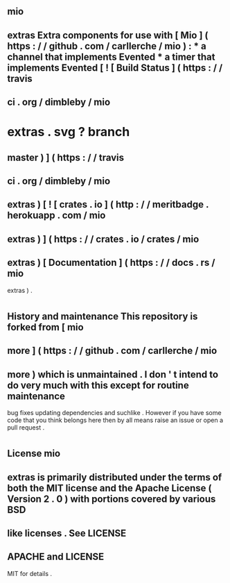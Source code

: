 #
mio
-
extras
Extra
components
for
use
with
[
Mio
]
(
https
:
/
/
github
.
com
/
carllerche
/
mio
)
:
*
a
channel
that
implements
Evented
*
a
timer
that
implements
Evented
[
!
[
Build
Status
]
(
https
:
/
/
travis
-
ci
.
org
/
dimbleby
/
mio
-
extras
.
svg
?
branch
=
master
)
]
(
https
:
/
/
travis
-
ci
.
org
/
dimbleby
/
mio
-
extras
)
[
!
[
crates
.
io
]
(
http
:
/
/
meritbadge
.
herokuapp
.
com
/
mio
-
extras
)
]
(
https
:
/
/
crates
.
io
/
crates
/
mio
-
extras
)
[
Documentation
]
(
https
:
/
/
docs
.
rs
/
mio
-
extras
)
.
#
#
History
and
maintenance
This
repository
is
forked
from
[
mio
-
more
]
(
https
:
/
/
github
.
com
/
carllerche
/
mio
-
more
)
which
is
unmaintained
.
I
don
'
t
intend
to
do
very
much
with
this
except
for
routine
maintenance
-
bug
fixes
updating
dependencies
and
suchlike
.
However
if
you
have
some
code
that
you
think
belongs
here
then
by
all
means
raise
an
issue
or
open
a
pull
request
.
#
License
mio
-
extras
is
primarily
distributed
under
the
terms
of
both
the
MIT
license
and
the
Apache
License
(
Version
2
.
0
)
with
portions
covered
by
various
BSD
-
like
licenses
.
See
LICENSE
-
APACHE
and
LICENSE
-
MIT
for
details
.
